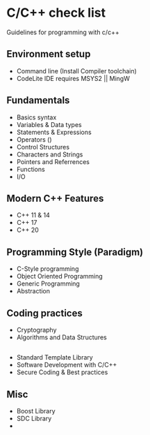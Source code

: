 # C/C++ check list
Guidelines for programming with c/c++

## Environment setup
- Command line (Install Compiler toolchain)
- CodeLite IDE requires MSYS2 || MingW

## Fundamentals
- Basics syntax
- Variables & Data types
- Statements & Expressions
- Operators ()
- Control Structures
- Characters and Strings
- Pointers and Referrences
- Functions
- I/O

## Modern C++ Features
- C++ 11 & 14
- C++ 17
- C++ 20

## Programming Style (Paradigm)
- C-Style programming
- Object Oriented Programming
- Generic Programming
- Abstraction

## Coding practices
- Cryptography
- Algorithms and Data Structures

## 
- Standard Template Library
- Software Development with C/C++
- Secure Coding & Best practices

## Misc
- Boost Library
- SDC Library
- 

